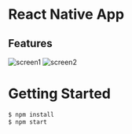 # React Native App
## Features
![screen1](https://user-images.githubusercontent.com/46901031/195465849-6cfd6891-6348-4359-96bf-043221a54439.PNG)
![screen2](https://user-images.githubusercontent.com/46901031/195465865-5e00271f-75eb-49e0-a451-8f6ee372889e.PNG)


# Getting Started
```bash
$ npm install
$ npm start
```

  
